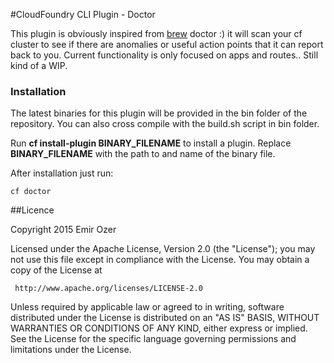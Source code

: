 #CloudFoundry CLI Plugin - Doctor

This plugin is obviously inspired from [brew](http://brew.sh/) doctor :) it will scan your cf cluster to see if there are anomalies or useful action points that it can report back to you. Current functionality is only focused on apps and routes.. Still kind of a WIP.


### Installation

The latest binaries for this plugin will be provided in the bin folder of the repository. You can also cross compile with the build.sh script in bin folder.

Run **cf install-plugin BINARY_FILENAME** to install a plugin. Replace **BINARY_FILENAME** with the path to and name of the binary file.

After installation just run:

    cf doctor

##Licence

 Copyright 2015 Emir Ozer

   Licensed under the Apache License, Version 2.0 (the "License");
   you may not use this file except in compliance with the License.
   You may obtain a copy of the License at

     http://www.apache.org/licenses/LICENSE-2.0

   Unless required by applicable law or agreed to in writing, software
   distributed under the License is distributed on an "AS IS" BASIS,
   WITHOUT WARRANTIES OR CONDITIONS OF ANY KIND, either express or implied.
   See the License for the specific language governing permissions and
   limitations under the License.
